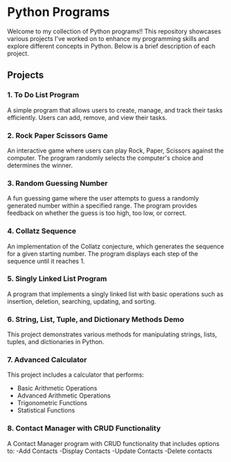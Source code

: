# Python Programs

Welcome to my collection of Python programs!! This repository showcases various projects I've worked on to enhance my programming skills and explore different concepts in Python. Below is a brief description of each project.

## Projects

### 1. To Do List Program
A simple program that allows users to create, manage, and track their tasks efficiently. Users can add, remove, and view their tasks.

### 2. Rock Paper Scissors Game
An interactive game where users can play Rock, Paper, Scissors against the computer. The program randomly selects the computer's choice and determines the winner.

### 3. Random Guessing Number
A fun guessing game where the user attempts to guess a randomly generated number within a specified range. The program provides feedback on whether the guess is too high, too low, or correct.

### 4. Collatz Sequence
An implementation of the Collatz conjecture, which generates the sequence for a given starting number. The program displays each step of the sequence until it reaches 1.

### 5. Singly Linked List Program
A program that implements a singly linked list with basic operations such as insertion, deletion, searching, updating, and sorting.

### 6. String, List, Tuple, and Dictionary Methods Demo
This project demonstrates various methods for manipulating strings, lists, tuples, and dictionaries in Python.

### 7. Advanced Calculator
This project includes a calculator that performs:
- Basic Arithmetic Operations
- Advanced Arithmetic Operations
- Trigonometric Functions
- Statistical Functions

### 8. Contact Manager with CRUD Functionality
A Contact Manager program with CRUD functionality that includes options to:
-Add Contacts
-Display Contacts
-Update Contacts
-Delete contacts


